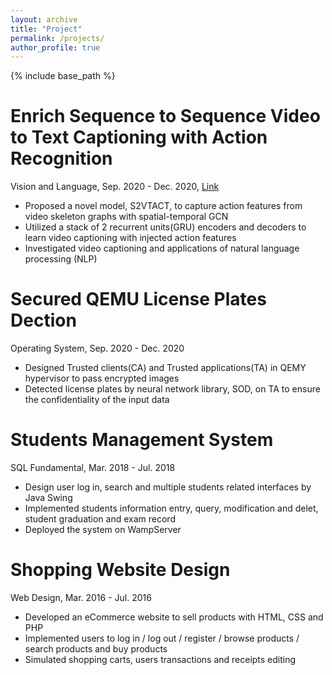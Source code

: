 ```yaml
---
layout: archive
title: "Project"
permalink: /projects/
author_profile: true
---
```

{% include base_path %}


Enrich Sequence to Sequence Video to Text Captioning with Action Recognition
===
Vision and Language, Sep. 2020 - Dec. 2020, [Link](https://github.com/stillarrow/S2VT_ACT)
* Proposed a novel model, S2VTACT,  to capture action features from video skeleton graphs with spatial-temporal GCN 
* Utilized a stack of 2 recurrent units(GRU) encoders and decoders to learn video captioning with injected action features
* Investigated video captioning and applications of natural language processing (NLP)

Secured QEMU License Plates Dection
===
Operating System,  Sep. 2020 - Dec. 2020
*  Designed Trusted clients(CA) and Trusted applications(TA) in QEMY hypervisor to pass encrypted images 
*  Detected license plates by neural network library, SOD, on TA to ensure the confidentiality of the input data

Students Management System
===
SQL Fundamental, Mar. 2018 - Jul. 2018
* Design user log in, search and multiple students related interfaces by Java Swing 
* Implemented students information entry, query, modification and delet, student graduation and exam record
* Deployed the system on WampServer


Shopping Website Design
===
Web Design, Mar. 2016 - Jul. 2016
* Developed an eCommerce website to sell products with HTML, CSS and PHP
* Implemented users to log in / log out / register / browse products / search products and buy products
* Simulated shopping carts, users transactions and receipts editing

